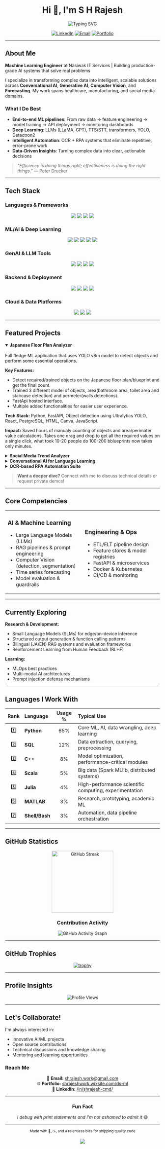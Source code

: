 <!-- Enhanced Profile README for @Github-Rajesh -->

<div align="center">

# Hi 👋, I'm S H Rajesh

<img src="https://readme-typing-svg.demolab.com?font=Fira+Code&size=24&duration=3000&pause=500&color=FF00D4&center=true&vCenter=true&width=600&lines=Machine+Learning+Engineer;GenAI+%26+LLM+Specialist;Computer+Vision+Developer;Building+AI+that+Ships" alt="Typing SVG" />

[![LinkedIn](https://img.shields.io/badge/LinkedIn-S.H.Rajesh-0077B5?style=for-the-badge&logo=linkedin&logoColor=white)](https://www.linkedin.com/in/shrajesh-cmd/)
[![Email](https://img.shields.io/badge/Email-shrajesh.work%40gmail.com-D14836?style=for-the-badge&logo=gmail&logoColor=white)](mailto:shrajesh.work@gmail.com)
[![Portfolio](https://img.shields.io/badge/Portfolio-Visit%20Now-FF00D4?style=for-the-badge&logo=google-chrome&logoColor=white)](https://shrajeshwork.wixsite.com/ds-ml)

</div>

---

## About Me

**Machine Learning Engineer** at Nasiwak IT Services | Building production-grade AI systems that solve real problems

I specialize in transforming complex data into intelligent, scalable solutions across **Conversational AI**, **Generative AI**, **Computer Vision**, and **Forecasting**. My work spans healthcare, manufacturing, and social media domains.

### What I Do Best
- **End-to-end ML pipelines**: From raw data → feature engineering → model training → API deployment → monitoring dashboards
- **Deep Learning**: LLMs (LLaMA, GPT), TTS/STT, transformers, YOLO, Detectron2
- **Intelligent Automation**: OCR + RPA systems that eliminate repetitive, error-prone work
- **Data-Driven Insights**: Turning complex data into clear, actionable decisions

> *"Efficiency is doing things right; effectiveness is doing the right things."* — Peter Drucker

---

## Tech Stack

### Languages & Frameworks
<p align="center">
  <img src="https://img.shields.io/badge/Python-3776AB?style=for-the-badge&logo=python&logoColor=white"/>
  <img src="https://img.shields.io/badge/PySpark-E25A1C?style=for-the-badge&logo=apache-spark&logoColor=white"/>
  <img src="https://img.shields.io/badge/SQL-4479A1?style=for-the-badge&logo=postgresql&logoColor=white"/>
  <img src="https://img.shields.io/badge/JavaScript-F7DF1E?style=for-the-badge&logo=javascript&logoColor=black"/>
</p>

### ML/AI & Deep Learning
<p align="center">
  <img src="https://img.shields.io/badge/TensorFlow-FF6F00?style=for-the-badge&logo=tensorflow&logoColor=white"/>
  <img src="https://img.shields.io/badge/PyTorch-EE4C2C?style=for-the-badge&logo=pytorch&logoColor=white"/>
  <img src="https://img.shields.io/badge/OpenCV-5C3EE8?style=for-the-badge&logo=opencv&logoColor=white"/>
  <img src="https://img.shields.io/badge/Scikit--Learn-F7931E?style=for-the-badge&logo=scikit-learn&logoColor=white"/>
  <img src="https://img.shields.io/badge/Hugging%20Face-FFD21E?style=for-the-badge&logo=huggingface&logoColor=black"/>
</p>

### GenAI & LLM Tools
<p align="center">
  <img src="https://img.shields.io/badge/LangChain-1C1C1C?style=for-the-badge&logo=chainlink&logoColor=white"/>
  <img src="https://img.shields.io/badge/LlamaIndex-000000?style=for-the-badge&logo=llama&logoColor=white"/>
  <img src="https://img.shields.io/badge/OpenAI-412991?style=for-the-badge&logo=openai&logoColor=white"/>
  <img src="https://img.shields.io/badge/FAISS-00599C?style=for-the-badge&logo=meta&logoColor=white"/>
</p>

### Backend & Deployment
<p align="center">
  <img src="https://img.shields.io/badge/FastAPI-009688?style=for-the-badge&logo=fastapi&logoColor=white"/>
  <img src="https://img.shields.io/badge/Docker-2496ED?style=for-the-badge&logo=docker&logoColor=white"/>
  <img src="https://img.shields.io/badge/Redis-DC382D?style=for-the-badge&logo=redis&logoColor=white"/>
  <img src="https://img.shields.io/badge/Nginx-009639?style=for-the-badge&logo=nginx&logoColor=white"/>
</p>

### Cloud & Data Platforms
<p align="center">
  <img src="https://img.shields.io/badge/AWS-232F3E?style=for-the-badge&logo=amazon-aws&logoColor=white"/>
  <img src="https://img.shields.io/badge/Databricks-E36209?style=for-the-badge&logo=databricks&logoColor=white"/>
  <img src="https://img.shields.io/badge/Azure-0078D4?style=for-the-badge&logo=microsoft-azure&logoColor=white"/>
</p>

---

## Featured Projects

<details open>
<summary><b>Japanese Floor Plan Analyzer</b></summary>
<br>
Full fledge ML application that uses YOLO v8m model to detect objects and perform some essential operations.

**Key Features:**
- Detect required/trained objects on the Japanese floor plan/blueprint and get the final count.
- Trained 3 different model of objects, area(bathroom area, toilet area and staircase detection) and permeter(walls detections).
- FastApi hosted interface.
- Multiple added functionalities for easier user experience.

**Tech Stack:** Python, FastAPI, Object detection using Ultralytics YOLO, React, PostgreSQL, HTML, Canva, JavaScript. 

**Impact:** Saved hours of manualy counting of objects and area/perimater value calculations. Takes one drag and drop to get all the required values on a single click, what took 10-20 people do 100-200 bblueprints now takes only minutes.
</details>

<details>
<summary><b>Social Media Trend Analyzer</b></summary>
<br>
Full-stack AI pipeline that transforms social signals into visual trend stories using text-to-image generation.

**Key Features:**
- Real-time trend detection and analysis
- Multi-platform data aggregation
- AI-generated visual summaries
- RESTful API with caching layer

**Tech Stack:** Python, FastAPI, Stable Diffusion, Redis, React/Vue, PostgreSQL

**Impact:** Reduced content creation time by 70% for marketing teams
</details>

<details>
<summary><b>Conversational AI for Language Learning</b></summary>
<br>
Interactive language learning platform with real-time speech recognition and intelligent tutoring.

**Key Features:**
- Bidirectional TTS/STT for natural conversations
- Context-aware responses using RAG
- Progress tracking and personalized feedback
- Multi-language support (EN/JA)

**Tech Stack:** Whisper, LLaMA-2, LangChain, FAISS, FastAPI

**Impact:** 85% user satisfaction rate, 3x engagement vs traditional methods
</details>

<details>
<summary><b>OCR-based RPA Automation Suite</b></summary>
<br>
Enterprise-grade automation bots with high-accuracy document parsing and workflow orchestration.

**Key Features:**
- 98%+ OCR accuracy on complex documents
- Multi-system integration (Kizuku/WebAccess/MailDealer)
- Error handling and retry mechanisms
- Comprehensive audit logging

**Tech Stack:** OpenCV, Tesseract, Selenium, xlwings, Microsoft Graph API

**Impact:** Automated 10,000+ monthly transactions, saving 200+ hours/month
</details>

> **Want a deeper dive?** Connect with me to discuss technical details or request private demos!

---

## Core Competencies

<table>
<tr>
<td width="50%">

### AI & Machine Learning
- Large Language Models (LLMs)
- RAG pipelines & prompt engineering
- Computer Vision (detection, segmentation)
- Time series forecasting
- Model evaluation & guardrails

</td>
<td width="50%">

### Engineering & Ops
- ETL/ELT pipeline design
- Feature stores & model registries
- FastAPI & microservices
- Docker & Kubernetes
- CI/CD & monitoring

</td>
</tr>
</table>

---

## Currently Exploring

**Research & Development:**
- Small Language Models (SLMs) for edge/on-device inference
- Structured output generation & function calling patterns
- Bilingual (JA/EN) RAG systems and evaluation frameworks
- Reinforcement Learning from Human Feedback (RLHF)

**Learning:**
- MLOps best practices
- Multi-modal AI architectures
- Prompt injection defense mechanisms

---

## Languages I Work With

<div align="center">

| Rank | Language | Usage % | Typical Use |
|:----:|:---------|:-------:|:------------|
| 1️⃣ | **Python** | 65% | Core ML, AI, data wrangling, deep learning |
| 2️⃣ | **SQL** | 12% | Data extraction, querying, preprocessing |
| 3️⃣ | **C++** | 8% | Model optimization, performance-critical modules |
| 4️⃣ | **Scala** | 5% | Big data (Spark MLlib, distributed systems) |
| 5️⃣ | **Julia** | 4% | High-performance scientific computing, experimentation |
| 6️⃣ | **MATLAB** | 3% | Research, prototyping, academic ML |
| 7️⃣ | **Shell/Bash** | 3% | Automation, data pipeline orchestration |

</div>

---

## GitHub Statistics

<div align="center">

<img src="https://github-readme-streak-stats.herokuapp.com/?user=Github-Rajesh&theme=radical&hide_border=true&background=0D1117&stroke=FF00D4&ring=FF00D4&fire=FF6600&currStreakLabel=FF00D4" alt="GitHub Streak" height="200"/>

</div>

<div align="center">

### Contribution Activity

![GitHub Activity Graph](https://github-readme-activity-graph.vercel.app/graph?username=Github-Rajesh&theme=react-dark&bg_color=0D1117&color=FF00D4&line=FF00D4&point=FFFFFF&hide_border=true)

</div>

---

## GitHub Trophies

<div align="center">

[![trophy](https://github-profile-trophy.vercel.app/?username=Github-Rajesh&theme=radical&no-frame=true&no-bg=true&margin-w=4&row=1)](https://github.com/ryo-ma/github-profile-trophy)

</div>

---

## Profile Insights

<div align="center">

![Profile Views](https://komarev.com/ghpvc/?username=Github-Rajesh&color=FF00D4&style=for-the-badge&label=PROFILE+VIEWS)

</div>

---

## Let's Collaborate!

I'm always interested in:
- Innovative AI/ML projects
- Open source contributions
- Technical discussions and knowledge sharing
- Mentoring and learning opportunities

### Reach Me

<div align="center">

📧 **Email:** shrajesh.work@gmail.com  
🌐 **Portfolio:** [shrajeshwork.wixsite.com/ds-ml](https://shrajeshwork.wixsite.com/ds-ml)  
💼 **LinkedIn:** [/in/shrajesh-cmd/](https://www.linkedin.com/in/shrajesh-cmd/)

</div>

---

<div align="center">

### Fun Fact
*I debug with print statements and I'm not ashamed to admit it* 😄

---

<sub>Made with 💜, ☕, and a relentless bias for shipping quality code</sub>

<img src="https://raw.githubusercontent.com/Trilokia/Trilokia/379277808c61ef204768a61bbc5d25bc7798ccf1/bottom_header.svg" />

</div>
